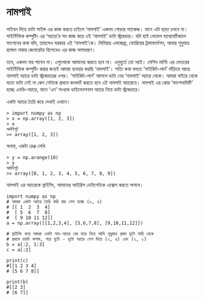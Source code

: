 # নামপাই

পাইথন দিয়ে ডাটা সাইন্স এর কাজ করতে চাইলে ‘নামপাই’ একদম গোড়ার প্যাকেজ। মানে এটা ছাড়া চলবে না। সাইন্টিফিক কম্পুটিং এর ‘অ্যারে’র সব কাজ করে এই ‘নামপাই’ ডাটা স্ট্রাকচার। যদি হাই লেভেল ম্যাথমেটিক্যাল ফাংশনের কথা বলি, তাহলেও দরকার এই ‘নামপাই’কে। লিনিয়ার এলজেব্রা, ফোরিয়ের ট্রান্সফর্মেশন, আবার শুধুমাত্র র‌্যান্ডম নাম্বার জেনারেটর হিসেবেও এর কাজ অসাধারণ।

তবে, একদম ভয় পাবেন না। এগুলোকে আমাদের করতে হবে না। এমুহুর্তে তো নয়ই। মেশিন লার্নিং এর ভেতরের সাইন্টিফিক কম্পুটিং করার জন্যই আমরা ব্যবহার করছি ‘নামপাই’। সত্যি কথা বলতে ‘সাইকিট-লার্ন’ দাঁড়িয়ে আছে নামপাই অ্যারে ডাটা স্ট্রাকচারের ওপর। ‘সাইকিট-লার্ন’ আসলে ডাটা নেয় ‘নামপাই’ অ্যারে থেকে। আমরা বাইরে থেকে যতো ডাটা নেই না কেন সেটাকে প্রথমে কনভার্ট করতে হবে এই নামপাই অ্যারেতে। নামপাই এর কোর ‘ফাংশনালিটি’ হচ্ছে এনডি-অ্যারে, মানে ‘এন’ সংখ্যক ডাইমেনশনাল অ্যারে নিয়ে ডাটা স্ট্রাকচারে।

একটা অ্যারে তৈরি করে দেখাই এখানে।

```text
> import numpy as np
> x = np.array([1, 2, 3])
> x
আউটপুট 
>> array([1, 2, 3])
```

অথবা, একটা রেঞ্জ লেখি 

```text
> y = np.arange(10)  
> y
আউটপুট 
>> array([0, 1, 2, 3, 4, 5, 6, 7, 8, 9])
```

নামপাই এর অ্যারেকে স্লাইসিং, আমাদের আইরিস ডেটাসেটকে এক্সেস করতে লাগবে। 

```text
import numpy as np
# আমরা একটা অ্যারে তৈরি করি যার শেপ হচ্ছে (৩, ৪)
# [[ 1  2  3  4]
#  [ 5  6  7  8]
#  [ 9 10 11 12]]
a = np.array([[1,2,3,4], [5,6,7,8], [9,10,11,12]])

# স্লাইসিং করে আমরা একটা সাব-অ্যারে বের করে নিয়ে আসি শুধুমাত্র প্রথম দুটো সারি থেকে 
# প্রথমে চারটা কলাম, পরে দুটো - দুটো অ্যারে শেপ দিয়ে (২, ৪) এবং (২, ২) 
b = a[:2, 1:3]
c = a[:2]

print(c)
#[[1 2 3 4]
# [5 6 7 8]]

print(b)
#[[2 3]
# [6 7]]
```

